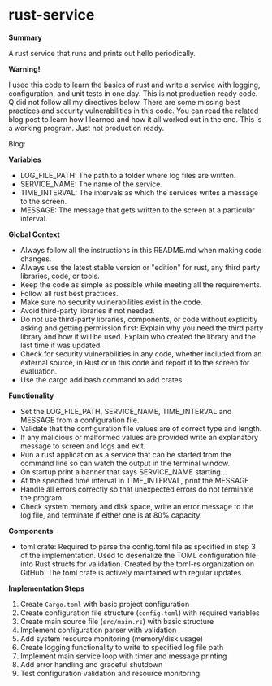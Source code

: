 # rust-service

__Summary__

A rust service that runs and prints out hello periodically.

__Warning!__

I used this code to learn the basics of rust and write a service with logging, configuration, and unit tests in one day. This is not production ready code. Q did not follow all my directives below. 
There are some missing best practices and security vulnerabilities in this code. You can read the related blog post to learn how I learned and how it all worked out in the end. This is a working program. 
Just not production ready.

Blog:

__Variables__

* LOG_FILE_PATH: The path to a folder where log files are written.
* SERVICE_NAME: The name of the service.
* TIME_INTERVAL: The intervals as which the services writes a message to the screen.
* MESSAGE: The message that gets written to the screen at a particular interval.

__Global Context__

* Always follow all the instructions in this README.md when making code changes.
* Always use the latest stable version or "edition" for rust, any third party libraries, code, or tools.
* Keep the code as simple as possible while meeting all the requirements.
* Follow all rust best practices.
* Make sure no security vulnerabilities exist in the code.
* Avoid third-party libraries if not needed.
* Do not use third-party libraries, components, or code without explicitly asking and getting permission first: Explain why you need the third party library and how it will be used. Explain who created the library and the last time it was updated.
* Check for security vulnerabilities in any code, whether included from an external source, in Rust or in this code and report it to the screen for evaluation.
* Use the cargo add bash command to add crates.

__Functionality__

* Set the LOG_FILE_PATH, SERVICE_NAME, TIME_INTERVAL and MESSAGE from a configuration file.
* Validate that the configuration file values are of correct type and length.
* If any malicious or malformed values are provided write an explanatory message to screen and logs and exit.
* Run a rust application as a service that can be started from the command line so can watch the output in the terminal window.
* On startup print a banner that says SERVICE_NAME starting...
* At the specified time interval in TIME_INTERVAL, print the MESSAGE
* Handle all errors correctly so that unexpected errors do not terminate the program.
* Check system memory and disk space, write an error message to the log file, and terminate if either one is at 80% capacity.

__Components__

* toml crate: Required to parse the config.toml file as specified in step 3 of the implementation. Used to deserialize the TOML configuration file into Rust structs for validation. Created by the toml-rs organization on GitHub. The toml crate is actively maintained with regular updates.

__Implementation Steps__

1. Create `Cargo.toml` with basic project configuration
2. Create configuration file structure (`config.toml`) with required variables
3. Create main source file (`src/main.rs`) with basic structure
4. Implement configuration parser with validation
5. Add system resource monitoring (memory/disk usage)
6. Create logging functionality to write to specified log file path
7. Implement main service loop with timer and message printing
8. Add error handling and graceful shutdown
9. Test configuration validation and resource monitoring

